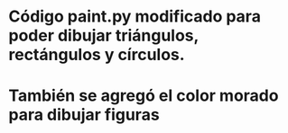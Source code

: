 # Código paint.py modificado para poder dibujar triángulos, rectángulos y círculos. 
# También se agregó el color morado para dibujar figuras

